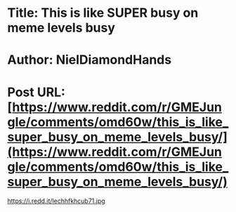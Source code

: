 # Title: This is like SUPER busy on meme levels busy
# Author: NielDiamondHands
# Post URL: [https://www.reddit.com/r/GMEJungle/comments/omd60w/this_is_like_super_busy_on_meme_levels_busy/](https://www.reddit.com/r/GMEJungle/comments/omd60w/this_is_like_super_busy_on_meme_levels_busy/)


https://i.redd.it/lechhfkhcub71.jpg